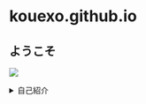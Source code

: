 # kouexo.github.io
## ようこそ

![](/assets/images/chameleon.png)
<details><summary>自己紹介</summary>

 * 名前 <br>  
Kou
<p> * 好きなもの <br> </p>
キングダム、ワンパンマン、サッカー、ラーメン、サウナ、読書、筋肉、漢
<p> 主な使用言語 <br>  </p>
Python
<p> ・使ったことがあるプログラミング言語 <br> </p>
C,C++,PHP, (HTML/CSS) ※ほぼ忘れました
<p> ・取得資格 <br> </p>
漢検２級、P検３級、知財検定３級
